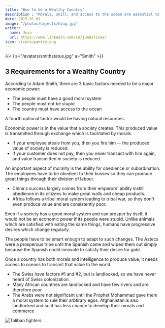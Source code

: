 ```yaml
---
title: "How to be a Wealthy Country"
description : "Morals, skill, and access to the ocean are essential to being a wealthy country"
date: 2015-01-01
image: "/photos/objects/king.jpg"
writer:
  name: Juan
  url: https://www.linkedin.com/in/jundalisay/
icon: /icons/pantry.png
---
```


{{< i s="/avatars/smithstatue.jpg" a="Smith" >}}

## 3 Requirements for a Wealthy Country

According to Adam Smith, there are 3 basic factors needed to be a major economic power:

- The people must have a good moral system
- The people must not be stupid
- The country must have access to the ocean

A fourth optional factor would be having natural resources.

Economic power is in the value that a society creates. This produced value is transmitted through exchange which is facilitated by morals. 
- If your employee steals from you, then you fire him -- the produced value of society is reduced. 
- If your customer does not pay, then you never transact with him again, and value transmitted in society is reduced. 


An important aspect of morality is the ability for obedience or subordination. The employees have to be obedient to their bosses so they can produce great things through their division of labour. 
- China's success largely comes from their emperors' ability instill obedience in its citizens to make great walls and cheap products. 
- Africa follows a tribal moral system leading to tribal war, so they don't even produce value and are consistently poor.

Even if a society has a good moral system and can prosper by itself, it would not be an economic power if its people were stupid. Unlike animals which are satisfied with eating the same things, humans have progressive desires which change regularly. 

The people have to be smart enough to adapt to such changes. The Aztecs were a prosperous tribe until the Spanish came and wiped them out simply because the Spanish could innovate to satisfy their desire for gold.


<!-- The Philippines only has #3. It has no comprehensive moral system as proven by massacres, killings, pasaway, petty crime, rapes, etc. This is because it adopted the Christian moral system which punishes immorality with hell, which really doesn't exist and only works on weak minds. Once a person steals and does not experience hell, he will steal again and steal higher quality things, until he realizes that the most efficient way is to become a politician. Repeat this process through the years and you will naturally end up with a corrupt government. I think South America matches the Philippine situation very well as they also adopted Christianity and are filled with drugs, killings and crime. They leave their country as illegal workers into the US, just as Filipinos leave as OFWs.

Some areas of the Philippines still have tribes which reject mainstream education, so the economy does not develop in those areas. For Lumad schools, even holding class is a struggle | Philstar.com
 -->
 
Once a country has both morals and intelligence to produce value, it needs access to oceans to transmit that value to the world. 
- The Swiss have factors #1 and #2, but is landlocked, so we have never heard of Swiss colonization.
- Many African countries are landlocked and have few rivers and are therefore poor
- The Arabs were not significant until the Prophet Mohammad gave them a moral system to rule their arbtirary egos. Afghanistan is also landlocked and so it has less chance to develop their morals and commerce 

![Taliban fighters](/photos/countries/af/taliban.jpg)


